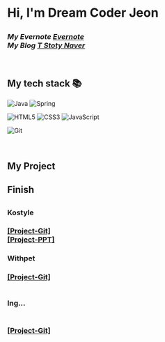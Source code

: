 
<h1> Hi, I'm Dream Coder Jeon

<p>
  <em>
    <h3>
    My Evernote
      <a href="https://www.evernote.com/client/web#?hm=true&">
       Evernote
      </a>
      <br>
    My Blog
      <a href="https://kun0227.tistory.com/">
      T Stoty
      </a>
      <a href="https://blog.naver.com/rhkdals227/">
      Naver
      </a>
    </h3>
  </em>
</p>

<br />
<h2> My tech stack 📚 </h2>

![Java](https://img.shields.io/badge/-Java-43853d?style=for-the-badge&logo=java&logoColor=white)
![Spring](https://img.shields.io/badge/-Spring-43853d?style=for-the-badge&logo=Spring&logoColor=white)

![HTML5](https://img.shields.io/badge/-HTML5-F05032?style=for-the-badge&logo=html5&logoColor=ffffff)
![CSS3](https://img.shields.io/badge/-CSS3-007ACC?style=for-the-badge&logo=css3)
![JavaScript](https://img.shields.io/badge/-JavaScript-%23F7DF1C?style=for-the-badge&logo=javascript&logoColor=000000&labelColor=%23F7DF1C&color=%23FFCE5A)

![Git](https://img.shields.io/badge/-Git-F05032?style=for-the-badge&logo=git&logoColor=ffffff)


<br/>

<h2>My Project</h2>
<table>
  <tbody>
    <tr>
      <h2>Finish<h2>
      <h3>
      Kostyle
      <h3>
        <a href="https://github.com/chaejiwoong/kostyle2.git" title="Kosta247 - Project">
        [Project-Git] 
        </a>
        <br>
        <a href ="https://drive.google.com/file/d/1Q2UW7whK2PynQQWhhfTGvFj10rCx7vWz/view?usp=share_link">
        [Project-PPT]
        </a>
        </tr>  
        
   <tbody>
    <tr>        
       <h3>
       Withpet
       <h3>
        <a href="https://github.com/jeon-kun/withpet.git" title="withPet - Project">
        [Project-Git] 
        </a>
        <br>
       
        
<table>
  <tbody>
    <tr>        
      <h3>Ing...<h3>
        <br>
         <a href="https://github.com/jeon-kun/cook.git" title="Cook - Project">
        [Project-Git] 
        </a>

        
     
     
  </tbody>
</table>     
     



